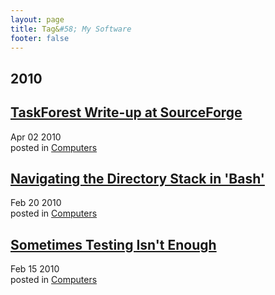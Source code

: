 ```yaml
---
layout: page
title: Tag&#58; My Software
footer: false
---
```


<div id="blog-archives" class="category">
<h2>2010</h2>

<article>
<h1><a href="/2010/04/02/taskforest-write-up-at-sourceforge/index.html">TaskForest Write-up at SourceForge</a></h1>
<time datetime="2010-04-02T00:00:00-06:00" pubdate><span class='month'>Apr</span> <span class='day'>02</span> <span class='year'>2010</span></time>
<footer>
<span class="categories">posted in 
<a href='/categories/computers/'>Computers</a></span>
</footer>
</article>

<article>
<h1><a href="/2010/02/20/navigating-the-directory-stack-in-bash/index.html">Navigating the Directory Stack in 'Bash'</a></h1>
<time datetime="2010-02-20T00:00:00-06:00" pubdate><span class='month'>Feb</span> <span class='day'>20</span> <span class='year'>2010</span></time>
<footer>
<span class="categories">posted in 
<a href='/categories/computers/'>Computers</a></span>
</footer>
</article>

<article>
<h1><a href="/2010/02/15/sometimes-testing-isnt-enough/index.html">Sometimes Testing Isn't Enough</a></h1>
<time datetime="2010-02-15T00:00:00-06:00" pubdate><span class='month'>Feb</span> <span class='day'>15</span> <span class='year'>2010</span></time>
<footer>
<span class="categories">posted in 
<a href='/categories/computers/'>Computers</a></span>
</footer>
</article>
</div>

